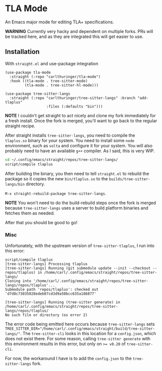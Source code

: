 # TLA Mode
An Emacs major mode for editing TLA+ specifications.

**WARNING** Currently very hacky and dependent on multiple forks. PRs will be tracked here, and as they are integrated this will get easier to use.

## Installation

With `straight.el` and use-package integration
```elisp
(use-package tla-mode
  :straight (:repo "carlthuringer/tla-mode")
  :hook ((tla-mode . tree-sitter-mode)
         (tla-mode . tree-sitter-hl-mode)))
 
(use-package tree-sitter-langs
  :straight (:repo "carlthuringer/tree-sitter-langs" :branch "add-tlaplus"
                   :files (:defaults "bin")))
```
**NOTE** I couldn't get straight to act nicely and clone my fork immediately for a fresh install. Once the fork is merged, you'll want to go back to the regular straight recipe.


After straight installs `tree-sitter-langs`, you need to compile the `tlaplus.so` binary for your system.
You need to install some `node` environment, such as `volta` and configure it for your system. You will also probably need to have an available `g++` compiler. As I said, this is very WIP.

```sh
cd ~/.config/emacs/straight/repos/tree-sitter-langs/
script/compile tlaplus
```

After building the binary, you then need to tell `straight.el` to rebuild the package so it copies the new `bin/tlaplus.so` to the `builds/tree-sitter-langs/bin` directory. 

`M-x straight-rebuild-package tree-sitter-langs`. 

**NOTE** You won't need to do the build-rebuild steps once the fork is merged because `tree-sitter-langs` uses a server to build platform binaries and fetches them as needed.

After that you should be good to go!

### Misc

Unfortunately, with the upstream version of `tree-sitter-tlaplus`, I run into this error:
```
script/compile tlaplus
[tree-sitter-langs] Processing tlaplus
[tree-sitter-langs] Running (git submodule update --init --checkout -- repos/tlaplus) in /home/carl/.config/emacs/straight/repos/tree-sitter-langs/
Cloning into '/home/carl/.config/emacs/straight/repos/tree-sitter-langs/repos/tlaplus'...
Submodule path 'repos/tlaplus': checked out 'd7d8c73035028edeb07cd3d9a50bcc635a186877'

[tree-sitter-langs] Running (tree-sitter generate) in /home/carl/.config/emacs/straight/repos/tree-sitter-langs/repos/tlaplus/
No such file or directory (os error 2)
```

The error code being emitted here occurs because `tree-sitter-langs` sets `TREE_SITTER_DIR="/home/carl/.config/emacs/straight/build/tree-sitter-langs/"`. The `tree-sitter-cli` looks in this location for a `config.json`, which does not exist there.
For some reason, calling `tree-sitter generate` with this environment results in this error, but only on `>= v0.20` of `tree-sitter-cli`. 

For now, the workaround I have is to add the `config.json` to the `tree-sitter-langs` fork. 
